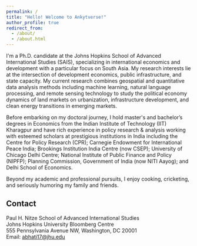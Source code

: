 ```yaml
---
permalink: /
title: "Hello! Welcome to Ankytverse!"
author_profile: true
redirect_from: 
  - /about/
  - /about.html
---
```



I'm a Ph.D. candidate at the Johns Hopkins School of Advanced International Studies (SAIS), specializing in international economics and development with a particular focus on South Asia. My research interests lie at the intersection of development economics, public infrastructure, and state capacity. My current research combines geospatial and quantitative data analysis methods including machine learning, natural language processing, and remote sensing technology to study the political economy dynamics of land markets on urbanization, infrastructure development, and clean energy transitions in emerging markets.

Before embarking on my doctoral journey, I hold master's and bachelor’s degrees in Economics from the Indian Institute of Technology (IIT) Kharagpur and have rich experience in policy research & analysis working with esteemed scholars at prestigious institutions in India including the Centre for Policy Research (CPR); Carnegie Endowment for International Peace India; Brookings Institution India Centre (now CSEP); University of Chicago Delhi Centre; National Institute of Public Finance and Policy (NIPFP); Planning Commission, Government of India (now NITI Aayog); and Delhi School of Economics. 

Beyond my academic and professional pursuits, I enjoy cooking, cricketing, and seriously humoring my family and friends.


## Contact

Paul H. Nitze School of Advanced International Studies   
Johns Hopkins University Bloomberg Centre  
555 Pennsylvania Avenue NW, Washington, DC 20001  
Email: abhati17@jhu.edu

